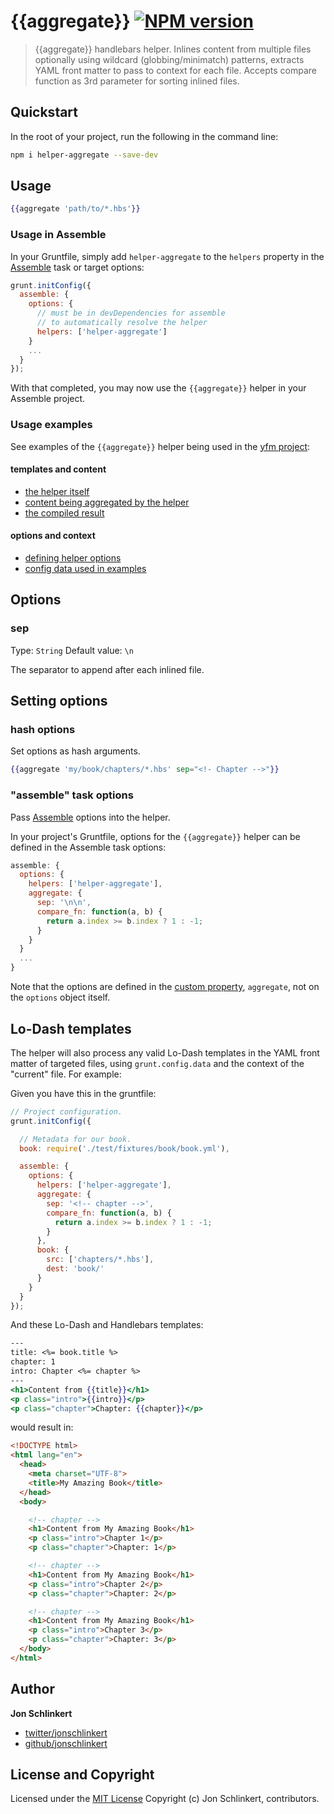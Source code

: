 # {{aggregate}} [![NPM version](https://badge.fury.io/js/helper-aggregate.png)](http://badge.fury.io/js/helper-aggregate)

> {{aggregate}} handlebars helper. Inlines content from multiple files optionally using wildcard (globbing/minimatch) patterns, extracts YAML front matter to pass to context for each file. Accepts compare function as 3rd parameter for sorting inlined files.

## Quickstart
In the root of your project, run the following in the command line:

```bash
npm i helper-aggregate --save-dev
```

## Usage

```handlebars
{{aggregate 'path/to/*.hbs'}}
```

### Usage in Assemble
In your Gruntfile, simply add `helper-aggregate` to the `helpers` property in the [Assemble](http://assemble.io) task or target options:

```javascript
grunt.initConfig({
  assemble: {
    options: {
      // must be in devDependencies for assemble
      // to automatically resolve the helper
      helpers: ['helper-aggregate']
    }
    ...
  }
});
```

With that completed, you may now use the `{{aggregate}}` helper in your Assemble project.

### Usage examples
See examples of the `{{aggregate}}` helper being used in the [yfm project](https://github.com/assemble/yfm):

#### templates and content
* [the helper itself](https://github.com/assemble/yfm/blob/master/test/fixtures/aggregate.hbs)
* [content being aggregated by the helper](https://github.com/assemble/yfm/tree/master/test/fixtures/book)
* [the compiled result](https://github.com/assemble/yfm/blob/master/test/actual/aggregate.html)

#### options and context
* [defining helper options](https://github.com/assemble/yfm/blob/master/Gruntfile.js#L31-L35)
* [config data used in examples](https://github.com/assemble/yfm/blob/master/Gruntfile.js#L19)



## Options
### sep
Type: `String`
Default value: `\n`

The separator to append after each inlined file.



## Setting options
### hash options
Set options as hash arguments.


```handlebars
{{aggregate 'my/book/chapters/*.hbs' sep="<!- Chapter -->"}}
```


### "assemble" task options
Pass [Assemble](http://assemble.io) options into the helper.

In your project's Gruntfile, options for the `{{aggregate}}` helper can be defined in the Assemble task options:

```javascript
assemble: {
  options: {
    helpers: ['helper-aggregate'],
    aggregate: {
      sep: '\n\n',
      compare_fn: function(a, b) {
        return a.index >= b.index ? 1 : -1;
      }
    }
  }
  ...
}
```

Note that the options are defined in the [custom property](http://assemble.io/docs/Custom-Helpers.html), `aggregate`, not on the `options` object itself.


## Lo-Dash templates

The helper will also process any valid Lo-Dash templates in the YAML front matter of targeted files, using `grunt.config.data` and the context of the "current" file. For example:

Given you have this in the gruntfile:

```js
// Project configuration.
grunt.initConfig({

  // Metadata for our book.
  book: require('./test/fixtures/book/book.yml'),

  assemble: {
    options: {
      helpers: ['helper-aggregate'],
      aggregate: {
        sep: '<!-- chapter -->',
        compare_fn: function(a, b) {
          return a.index >= b.index ? 1 : -1;
        }
      },
      book: {
        src: ['chapters/*.hbs'],
        dest: 'book/'
      }
    }
  }
});
```

And these Lo-Dash and Handlebars templates:

```handlebars
---
title: <%= book.title %>
chapter: 1
intro: Chapter <%= chapter %>
---
<h1>Content from {{title}}</h1>
<p class="intro">{{intro}}</p>
<p class="chapter">Chapter: {{chapter}}</p>
```

would result in:

```html
<!DOCTYPE html>
<html lang="en">
  <head>
    <meta charset="UTF-8">
    <title>My Amazing Book</title>
  </head>
  <body>

    <!-- chapter -->
    <h1>Content from My Amazing Book</h1>
    <p class="intro">Chapter 1</p>
    <p class="chapter">Chapter: 1</p>

    <!-- chapter -->
    <h1>Content from My Amazing Book</h1>
    <p class="intro">Chapter 2</p>
    <p class="chapter">Chapter: 2</p>

    <!-- chapter -->
    <h1>Content from My Amazing Book</h1>
    <p class="intro">Chapter 3</p>
    <p class="chapter">Chapter: 3</p>
  </body>
</html>

```


## Author

**Jon Schlinkert**

+ [twitter/jonschlinkert](http://twitter.com/jonschlinkert)
+ [github/jonschlinkert](http://github.com/jonschlinkert)


## License and Copyright
Licensed under the [MIT License](./LICENSE-MIT)
Copyright (c) Jon Schlinkert, contributors.